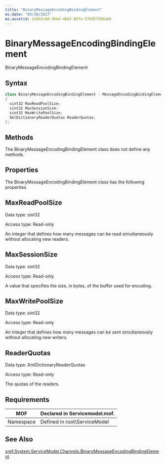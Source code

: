 ```yaml
---
title: "BinaryMessageEncodingBindingElement"
ms.date: "03/30/2017"
ms.assetid: e2bb3cdd-3bbd-4bb5-85fe-570457500a66
---
```

# BinaryMessageEncodingBindingElement
BinaryMessageEncodingBindingElement  
  
## Syntax  
  
```csharp  
class BinaryMessageEncodingBindingElement : MessageEncodingBindingElement  
{  
  sint32 MaxReadPoolSize;  
  sint32 MaxSessionSize;  
  sint32 MaxWritePoolSize;  
  XmlDictionaryReaderQuotas ReaderQuotas;  
};  
```  
  
## Methods  
 The BinaryMessageEncodingBindingElement class does not define any methods.  
  
## Properties  
 The BinaryMessageEncodingBindingElement class has the following properties.  
  
## MaxReadPoolSize  
 Data type: sint32  
  
 Access type: Read-only  
  
 An integer that defines how many messages can be read simultaneously without allocating new readers.  
  
## MaxSessionSize  
 Data type: sint32  
  
 Access type: Read-only  
  
 A value that specifies the size, in bytes, of the buffer used for encoding.  
  
## MaxWritePoolSize  
 Data type: sint32  
  
 Access type: Read-only  
  
 An integer that defines how many messages can be sent simultaneously without allocating new writers.  
  
## ReaderQuotas  
 Data type: XmlDictionaryReaderQuotas  
  
 Access type: Read-only  
  
 The quotas of the readers.  
  
## Requirements  
  
|MOF|Declared in Servicemodel.mof.|  
|---------|-----------------------------------|  
|Namespace|Defined in root\ServiceModel|  
  
## See Also  
 <xref:System.ServiceModel.Channels.BinaryMessageEncodingBindingElement>

